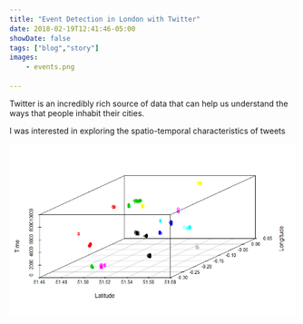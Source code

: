 ```yaml
---
title: "Event Detection in London with Twitter"
date: 2018-02-19T12:41:46-05:00
showDate: false
tags: ["blog","story"]
images:
    - events.png

---
```


Twitter is an incredibly rich source of data that can help us understand the ways that people inhabit their cities. 

I was interested in exploring the spatio-temporal characteristics of tweets

![Ideas](events.png)



